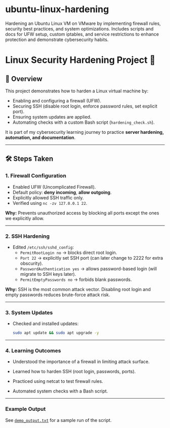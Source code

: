 # ubuntu-linux-hardening
Hardening an Ubuntu Linux VM on VMware by implementing firewall rules, security best practices, and system optimizations. Includes scripts and docs for UFW setup, custom iptables, and service restrictions to enhance protection and demonstrate cybersecurity habits.


# Linux Security Hardening Project 🔐

## 📌 Overview
This project demonstrates how to harden a Linux virtual machine by:
- Enabling and configuring a firewall (UFW).
- Securing SSH (disable root login, enforce password rules, set explicit port).
- Ensuring system updates are applied.
- Automating checks with a custom Bash script (`hardening_check.sh`).

It is part of my cybersecurity learning journey to practice **server hardening, automation, and documentation**.

---

## 🛠️ Steps Taken

### 1. Firewall Configuration
- Enabled UFW (Uncomplicated Firewall).
- Default policy: **deny incoming**, **allow outgoing**.
- Explicitly allowed SSH traffic only.
- Verified using `nc -zv 127.0.0.1 22`.

**Why:** Prevents unauthorized access by blocking all ports except the ones we explicitly allow.

---

### 2. SSH Hardening
- Edited `/etc/ssh/sshd_config`:
  - `PermitRootLogin no` → blocks direct root login.
  - `Port 22` → explicitly set SSH port (can later change to 2222 for extra obscurity).
  - `PasswordAuthentication yes` → allows password-based login (will migrate to SSH keys later).
  - `PermitEmptyPasswords no` → forbids blank passwords.

**Why:** SSH is the most common attack vector. Disabling root login and empty passwords reduces brute-force attack risk.

---

### 3. System Updates
- Checked and installed updates:
  ```bash
  sudo apt update && sudo apt upgrade -y
---

### 4. Learning Outcomes

- Understood the importance of a firewall in limiting attack surface.

- Learned how to harden SSH (root login, passwords, ports).

- Practiced using netcat to test firewall rules.

- Automated system checks with a Bash script.

---
### Example Output
See [`demo_output.txt`](demo_output.txt) for a sample run of the script.

